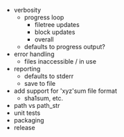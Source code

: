   - verbosity
    - progress loop
      - filetree updates
      - block updates
      - overall
    - defaults to progress output?
  - error handling
    - files inaccessible / in use
  - reporting
  	- defaults to stderr
    - save to file
  - add support for 'xyz'sum file format
    - sha1sum, etc.
  - path vs path_str
  - unit tests
  - packaging
  - release